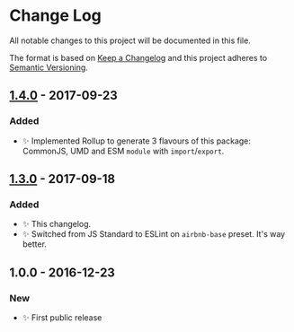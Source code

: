 # Change Log
All notable changes to this project will be documented in this file.

The format is based on [Keep a Changelog](http://keepachangelog.com/)
and this project adheres to [Semantic Versioning](http://semver.org/).

## [1.4.0] - 2017-09-23
### Added
- ✨ Implemented Rollup to generate 3 flavours of this package: CommonJS, UMD and ESM `module` with `import`/`export`.

## [1.3.0] - 2017-09-18
### Added
- ✨ This changelog.
- ✨ Switched from JS Standard to ESLint on `airbnb-base` preset. It's way better.

## 1.0.0 - 2016-12-23
### New
- ✨ First public release

[1.4.0]: https://github.com/codsen/util-nonempty/compare/v1.3.0...v1.4.0
[1.3.0]: https://github.com/codsen/util-nonempty/compare/v1.3.0...v1.3.0
